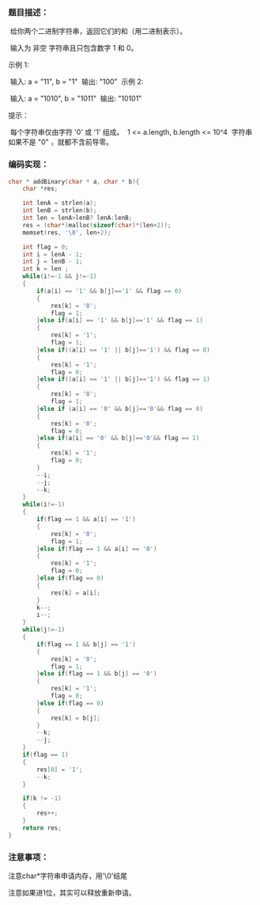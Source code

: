 ### 题目描述：

​		给你两个二进制字符串，返回它们的和（用二进制表示）。

​		输入为 非空 字符串且只包含数字 1 和 0。

 示例 1:

​		输入: a = "11", b = "1"
​				输出: "100"
​		示例 2:

​		输入: a = "1010", b = "1011"
​				输出: "10101"


提示：

​	每个字符串仅由字符 '0' 或 '1' 组成。
​			1 <= a.length, b.length <= 10^4
​			字符串如果不是 "0" ，就都不含前导零。

### 编码实现：

```c
char * addBinary(char * a, char * b){
    char *res;

    int lenA = strlen(a);
    int lenB = strlen(b);
    int len = lenA>lenB? lenA:lenB;
    res = (char*)malloc(sizeof(char)*(len+2));
    memset(res, '\0', len+2);

    int flag = 0;
    int i = lenA - 1; 
    int j = lenB - 1;
    int k = len ;
    while(i!=-1 && j!=-1)
    {
    	if(a[i] == '1' && b[j]=='1' && flag == 0)
    	{
    		res[k] = '0';
    		flag = 1;
    	}else if(a[i] == '1' && b[j]=='1' && flag == 1)
    	{
    		res[k] = '1';
    		flag = 1;
    	}else if((a[i] == '1' || b[j]=='1') && flag == 0)
    	{
    		res[k] = '1';
    		flag = 0;
    	}else if((a[i] == '1' || b[j]=='1') && flag == 1)
    	{
    		res[k] = '0';
    		flag = 1;
    	}else if (a[i] == '0' && b[j]=='0'&& flag == 0)
    	{
    		res[k] = '0';
    		flag = 0;
    	}else if(a[i] == '0' && b[j]=='0'&& flag == 1)
    	{
    		res[k] = '1';
    		flag = 0;
    	}
    	--i;
    	--j;
    	--k;
    }
    while(i!=-1)
    {
    	if(flag == 1 && a[i] == '1')
    	{
    		res[k] = '0';
    		flag = 1;
    	}else if(flag == 1 && a[i] == '0')
    	{
    		res[k] = '1';
    		flag = 0;
    	}else if(flag == 0)
    	{
    		res[k] = a[i];
    	}
    	k--;
    	i--;
    }
    while(j!=-1)
    {
    	if(flag == 1 && b[j] == '1')
    	{
    		res[k] = '0';
    		flag = 1;
    	}else if(flag == 1 && b[j] == '0')
    	{
    		res[k] = '1';
    		flag = 0;
    	}else if(flag == 0)
    	{
    		res[k] = b[j];
    	}
    	--k;
    	--j;
    }
    if(flag == 1)
    {
    	res[0] = '1';
    	--k;
    }

    if(k != -1)
    {
    	res++;
    }
    return res;   	
}
```

### 注意事项：

注意char*字符串申请内存，用'\0'结尾

注意如果进1位，其实可以释放重新申请。